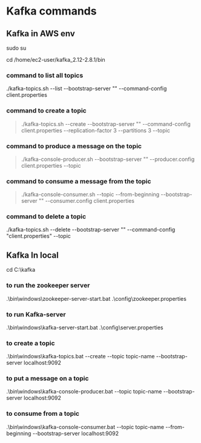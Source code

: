 # Kafka commands

## Kafka in AWS env
sudo su

cd /home/ec2-user/kafka_2.12-2.8.1/bin

### command to list all topics
./kafka-topics.sh --list --bootstrap-server "<bootstrap-server-name>" --command-config client.properties

### command to create a topic
>./kafka-topics.sh --create --bootstrap-server "<bootstrap-server-name>" --command-config client.properties --replication-factor 3 --partitions 3 --topic <topic-name>

### command to produce a message on the topic
>./kafka-console-producer.sh  --bootstrap-server "<bootstrap-server-name>" --producer.config client.properties --topic <topic-name>

### command to consume a message from the topic
>./kafka-console-consumer.sh --topic <topic-name> --from-beginning --bootstrap-server "<bootstrap-server-name>" --consumer.config client.properties

### command to delete a topic
./kafka-topics.sh --delete --bootstrap-server "<bootstrap-server-name>" --command-config "client.properties" --topic <topic-name>

## Kafka In local
cd C:\kafka

### to run the zookeeper server
.\bin\windows\zookeeper-server-start.bat .\config\zookeeper.properties

### to run Kafka-server
.\bin\windows\kafka-server-start.bat .\config\server.properties

### to create a topic
.\bin\windows\kafka-topics.bat --create --topic topic-name --bootstrap-server localhost:9092

### to put a message on a topic
.\bin\windows\kafka-console-producer.bat --topic topic-name --bootstrap-server localhost:9092

### to consume from a topic
.\bin\windows\kafka-console-consumer.bat --topic topic-name --from-beginning --bootstrap-server localhost:9092
